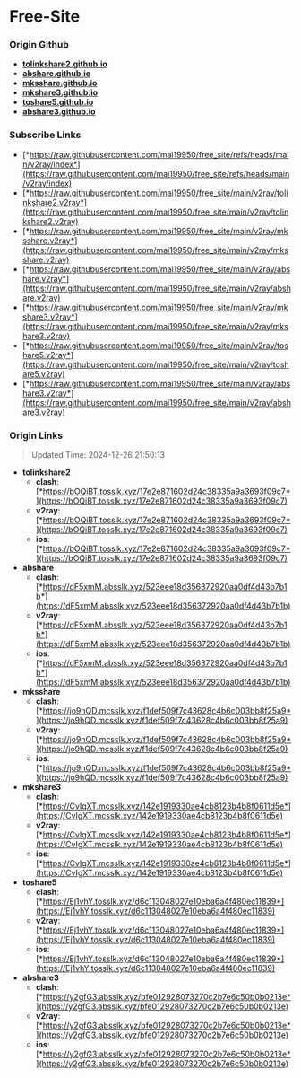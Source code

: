 # Free-Site

### Origin Github

- [**tolinkshare2.github.io**](https://github.com/tolinkshare2/tolinkshare2.github.io)
- [**abshare.github.io**](https://github.com/abshare/abshare.github.io)
- [**mksshare.github.io**](https://github.com/mksshare/mksshare.github.io)
- [**mkshare3.github.io**](https://github.com/mkshare3/mkshare3.github.io)
- [**toshare5.github.io**](https://github.com/toshare5/toshare5.github.io)
- [**abshare3.github.io**](https://github.com/abshare3/abshare3.github.io)

### Subscribe Links

- [*https://raw.githubusercontent.com/mai19950/free_site/refs/heads/main/v2ray/index*](https://raw.githubusercontent.com/mai19950/free_site/refs/heads/main/v2ray/index)
- [*https://raw.githubusercontent.com/mai19950/free_site/main/v2ray/tolinkshare2.v2ray*](https://raw.githubusercontent.com/mai19950/free_site/main/v2ray/tolinkshare2.v2ray)
- [*https://raw.githubusercontent.com/mai19950/free_site/main/v2ray/mksshare.v2ray*](https://raw.githubusercontent.com/mai19950/free_site/main/v2ray/mksshare.v2ray)
- [*https://raw.githubusercontent.com/mai19950/free_site/main/v2ray/abshare.v2ray*](https://raw.githubusercontent.com/mai19950/free_site/main/v2ray/abshare.v2ray)
- [*https://raw.githubusercontent.com/mai19950/free_site/main/v2ray/mkshare3.v2ray*](https://raw.githubusercontent.com/mai19950/free_site/main/v2ray/mkshare3.v2ray)
- [*https://raw.githubusercontent.com/mai19950/free_site/main/v2ray/toshare5.v2ray*](https://raw.githubusercontent.com/mai19950/free_site/main/v2ray/toshare5.v2ray)
- [*https://raw.githubusercontent.com/mai19950/free_site/main/v2ray/abshare3.v2ray*](https://raw.githubusercontent.com/mai19950/free_site/main/v2ray/abshare3.v2ray)

### Origin Links

> Updated Time: 2024-12-26 21:50:13

- **tolinkshare2**
  - **clash**: [*https://bOQiBT.tosslk.xyz/17e2e871602d24c38335a9a3693f09c7*](https://bOQiBT.tosslk.xyz/17e2e871602d24c38335a9a3693f09c7)
  - **v2ray**: [*https://bOQiBT.tosslk.xyz/17e2e871602d24c38335a9a3693f09c7*](https://bOQiBT.tosslk.xyz/17e2e871602d24c38335a9a3693f09c7)
  - **ios**: [*https://bOQiBT.tosslk.xyz/17e2e871602d24c38335a9a3693f09c7*](https://bOQiBT.tosslk.xyz/17e2e871602d24c38335a9a3693f09c7)
- **abshare**
  - **clash**: [*https://dF5xmM.absslk.xyz/523eee18d356372920aa0df4d43b7b1b*](https://dF5xmM.absslk.xyz/523eee18d356372920aa0df4d43b7b1b)
  - **v2ray**: [*https://dF5xmM.absslk.xyz/523eee18d356372920aa0df4d43b7b1b*](https://dF5xmM.absslk.xyz/523eee18d356372920aa0df4d43b7b1b)
  - **ios**: [*https://dF5xmM.absslk.xyz/523eee18d356372920aa0df4d43b7b1b*](https://dF5xmM.absslk.xyz/523eee18d356372920aa0df4d43b7b1b)
- **mksshare**
  - **clash**: [*https://jo9hQD.mcsslk.xyz/f1def509f7c43628c4b6c003bb8f25a9*](https://jo9hQD.mcsslk.xyz/f1def509f7c43628c4b6c003bb8f25a9)
  - **v2ray**: [*https://jo9hQD.mcsslk.xyz/f1def509f7c43628c4b6c003bb8f25a9*](https://jo9hQD.mcsslk.xyz/f1def509f7c43628c4b6c003bb8f25a9)
  - **ios**: [*https://jo9hQD.mcsslk.xyz/f1def509f7c43628c4b6c003bb8f25a9*](https://jo9hQD.mcsslk.xyz/f1def509f7c43628c4b6c003bb8f25a9)
- **mkshare3**
  - **clash**: [*https://CvIgXT.mcsslk.xyz/142e1919330ae4cb8123b4b8f0611d5e*](https://CvIgXT.mcsslk.xyz/142e1919330ae4cb8123b4b8f0611d5e)
  - **v2ray**: [*https://CvIgXT.mcsslk.xyz/142e1919330ae4cb8123b4b8f0611d5e*](https://CvIgXT.mcsslk.xyz/142e1919330ae4cb8123b4b8f0611d5e)
  - **ios**: [*https://CvIgXT.mcsslk.xyz/142e1919330ae4cb8123b4b8f0611d5e*](https://CvIgXT.mcsslk.xyz/142e1919330ae4cb8123b4b8f0611d5e)
- **toshare5**
  - **clash**: [*https://Ej1vhY.tosslk.xyz/d6c113048027e10eba6a4f480ec11839*](https://Ej1vhY.tosslk.xyz/d6c113048027e10eba6a4f480ec11839)
  - **v2ray**: [*https://Ej1vhY.tosslk.xyz/d6c113048027e10eba6a4f480ec11839*](https://Ej1vhY.tosslk.xyz/d6c113048027e10eba6a4f480ec11839)
  - **ios**: [*https://Ej1vhY.tosslk.xyz/d6c113048027e10eba6a4f480ec11839*](https://Ej1vhY.tosslk.xyz/d6c113048027e10eba6a4f480ec11839)
- **abshare3**
  - **clash**: [*https://y2gfG3.absslk.xyz/bfe012928073270c2b7e6c50b0b0213e*](https://y2gfG3.absslk.xyz/bfe012928073270c2b7e6c50b0b0213e)
  - **v2ray**: [*https://y2gfG3.absslk.xyz/bfe012928073270c2b7e6c50b0b0213e*](https://y2gfG3.absslk.xyz/bfe012928073270c2b7e6c50b0b0213e)
  - **ios**: [*https://y2gfG3.absslk.xyz/bfe012928073270c2b7e6c50b0b0213e*](https://y2gfG3.absslk.xyz/bfe012928073270c2b7e6c50b0b0213e)
